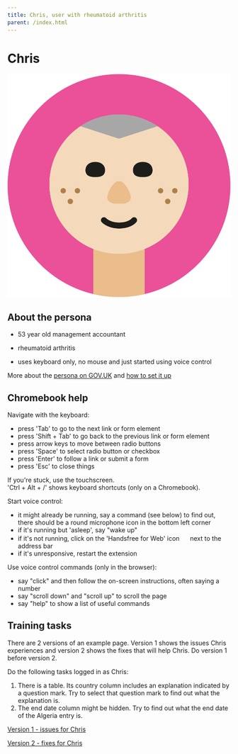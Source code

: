 ```yaml
---
title: Chris, user with rheumatoid arthritis
parent: /index.html
---
```


# Chris

<div><img src="../images/persona-avatars/chris.png" class="profile" alt="" /></div>


## About the persona

* 53 year old management accountant

* rheumatoid arthritis

* uses keyboard only, no mouse and just started using voice control

More about the [persona on GOV.UK](https://www.gov.uk/government/publications/understanding-disabilities-and-impairments-user-profiles/christopher-user-with-rheumatoid-arthritis) and [how to set it up](../setup/chromebook.html#chris)


## Chromebook help

Navigate with the keyboard:

* press 'Tab' to go to the next link or form element
* press 'Shift + Tab' to go back to the previous link or form element
* press arrow keys to move between radio buttons
* press 'Space' to select radio button or checkbox
* press 'Enter' to follow a link or submit a form
* press 'Esc' to close things

If you're stuck, use the touchscreen.<br />
'Ctrl + Alt + /' shows keyboard shortcuts (only on a Chromebook).

Start voice control:

* it might already be running, say a command (see below) to find out, there should be a round microphone icon in the bottom left corner
* if it's running but 'asleep', say "wake up"
* if it's not running, click on the 'Handsfree for Web' icon <img src="https://www.handsfreeforweb.com/img/favicon-16x16.png" style="width: 16px; height: 16px;" alt="" /> next to the address bar
* if it's unresponsive, restart the extension

Use voice control commands (only in the browser):

* say "click" and then follow the on-screen instructions, often saying a number
* say "scroll down" and "scroll up" to scroll the page
* say "help" to show a list of useful commands


## Training tasks

There are 2 versions of an example page. Version 1 shows the issues Chris experiences and version 2 shows the fixes that will help Chris. Do version 1 before version 2.

Do the following tasks logged in as Chris:

1. There is a table. Its country column includes an explanation indicated by a question mark. Try to select that question mark to find out what the explanation is.
2. The end date column might be hidden. Try to find out what the end date of the Algeria entry is.

[Version 1 - issues for Chris](bad.html)

[Version 2 - fixes for Chris](good.html)
